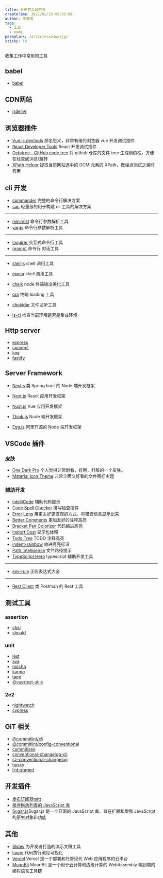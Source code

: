 ```yaml
---
title: 有用的工具列表
createTime: 2021/02/10 09:55:09
author: 李嘉明
tags:
  - 工具
  - node
permalink: /article/xb4woxjg/
sticky: 10
---
```

收集工作中常用的工具
<!-- more -->

## babel

- [babel](https://www.babeljs.cn/docs/)

## CDN网站

- [jsdelivr](https://www.jsdelivr.com/?docs=esm&query=ejs)

## 浏览器插件

- [Vue.js devtools](https://chrome.google.com/webstore/detail/vuejs-devtools/nhdogjmejiglipccpnnnanhbledajbpd?) 顾名思义，非常有用的浏览器 vue 开发调试插件
- [React Developer Tools](https://chrome.google.com/webstore/detail/react-developer-tools/fmkadmapgofadopljbjfkapdkoienihi) React 开发调试插件
- [Octotree - GitHub code tree](https://chrome.google.com/webstore/detail/octotree-github-code-tree/bkhaagjahfmjljalopjnoealnfndnagc) 对 github 仓库的文件 tree 生成侧边栏，方便在线查阅浏览/跳转
- [XPath Helper](https://chrome.google.com/webstore/detail/xpath-helper/hgimnogjllphhhkhlmebbmlgjoejdpjl) 提取当前网站选中的 DOM 元素的 XPath，做埋点测试之类时有用

## cli 开发

- [commander](https://www.npmjs.com/package/commander) 完整的命令行解决方案
- [cac](https://www.npmjs.com/package/cac) 轻量级的用于构建 cli 工具的解决方案

---

- [minimist](https://www.npmjs.com/package/minimist) 命令行参数解析工具
- [yargs](https://www.npmjs.com/package/yargs) 命令行参数解析工具

---

- [Inquirer](https://www.npmjs.com/package/inquirer) 交互式命令行工具
- [prompt](https://www.npmjs.com/package/prompt) 命令行 对话工具

---

- [shelljs](https://www.npmjs.com/package/shelljs) shell 调用工具
- [execa](https://www.npmjs.com/package/execa) shell 调用工具
- [chalk](https://www.npmjs.com/package/chalk) node 终端输出美化工具
- [ora](https://www.npmjs.com/package/ora) 终端 loading 工具
- [chokidar](https://www.npmjs.com/package/chokidar) 文件监听工具

- [is-ci](https://www.npmjs.com/package/is-ci) 检查当前环境是否是集成环境

## Http server

- [express](http://expressjs.com/)
- [connect](https://github.com/senchalabs/connect)
- [koa](https://koajs.com/)
- [fastify](https://www.fastify.io/)

## Server Framework

- [Nestjs](https://nestjs.com/) 类 Spring boot 的 Node 端开发框架
- [Next.js](https://nextjs.org/) React 应用开发框架
- [Nuxt.js](https://nuxtjs.org/) Vue 应用开发框架
- [Think.js](https://thinkjs.org/) Node 端开发框架

- [Egg.js](https://www.eggjs.org/index) 阿里开源的 Node 端开发框架

## VSCode 插件

### 皮肤

- [One Dark Pro](https://marketplace.visualstudio.com/items?itemName=zhuangtongfa.Material-theme) 个人觉得非常耐看，好用，舒服的一个皮肤。
- [Material Icon Theme](https://marketplace.visualstudio.com/items?itemName=PKief.material-icon-theme) 非常全面又好看的文件图标主题

### 辅助开发

- [IntelliCode](https://marketplace.visualstudio.com/items?itemName=VisualStudioExptTeam.vscodeintellicode) 辅助代码提示
- [Code Spell Checker](https://marketplace.visualstudio.com/items?itemName=streetsidesoftware.code-spell-checker) 拼写检查插件
- [Error Lens](https://marketplace.visualstudio.com/items?itemName=usernamehw.errorlens) 用更友好更直观的方式，将错误信息显示出来
- [Better Comments](https://marketplace.visualstudio.com/items?itemName=aaron-bond.better-comments) 更加友好的注释高亮
- [Bracket Pair Colorizer](https://marketplace.visualstudio.com/items?itemName=CoenraadS.bracket-pair-colorizer) 代码缩进高亮
- [Import Cost](https://marketplace.visualstudio.com/items?itemName=wix.vscode-import-cost) 显示包体积
- [Todo Tree](https://marketplace.visualstudio.com/items?itemName=Gruntfuggly.todo-tree) TODO 注释高亮
- [indent-rainbow](https://marketplace.visualstudio.com/items?itemName=oderwat.indent-rainbow) 缩进高亮标识
- [Path Intellisense](https://marketplace.visualstudio.com/items?itemName=christian-kohler.path-intellisense) 文件路径提示
- [TypeScript Hero](https://marketplace.visualstudio.com/items?itemName=rbbit.typescript-hero) typescript 辅助开发工具

---

- [any-rule](https://marketplace.visualstudio.com/items?itemName=russell.any-rule) 正则表达式大全

---

- [Rest Client](https://marketplace.visualstudio.com/items?itemName=humao.rest-client) 类 Postman 的 Rest 工具

## 测试工具

### assertion

- [chai](https://www.npmjs.com/package/chai)
- [should](https://www.npmjs.com/package/should)

### unit

- [jest](https://www.npmjs.com/package/jest)
- [ava](https://www.npmjs.com/package/ava)
- [mocha](https://www.npmjs.com/package/mocha)
- [karma](https://www.npmjs.com/package/karma)
- [tape](https://www.npmjs.com/package/tape)
- [@vue/test-utils](https://www.npmjs.com/package/@vue/test-utils)

### 2e2

- [nightwatch](https://www.npmjs.com/package/nightwatch)
- [cypress](https://www.npmjs.com/package/cypress)

## GIT 相关

- [@commitlint/cli](https://www.npmjs.com/package/@commitlint/cli)
- [@commitlint/config-conventional](https://www.npmjs.com/package/@commitlint/config-conventional)
- [commitizen](https://www.npmjs.com/package/commitizen)
- [conventional-changelog-cli](https://www.npmjs.com/package/conventional-changelog-cli)
- [cz-conventional-changelog](https://www.npmjs.com/package/cz-conventional-changelog)
- [husky](https://www.npmjs.com/package/husky)
- [lint-staged](https://www.npmjs.com/package/lint-staged)


## 开发插件

- [发布订阅器mitt](https://www.npmjs.com/package/mitt)
- [排序拖放列表的 JavaScript 库](https://sortablejs.github.io/Sortable/)
- [Sugar.js](https://sugarjs.com/)Sugar.js 是一个开源的 JavaScript 库，旨在扩展和增强 JavaScript 的原生对象和功能
## 其他

- [Slidev](https://github.com/slidevjs/slidev) 为开发者打造的演示文稿工具
- [loupe](http://latentflip.com/loupe/) 代码执行流程可视化
- [Vercel](https://vercel.com/) Vercel 是一个部署和托管现代 Web 应用程序的云平台
- [MoonBit](https://www.moonbitlang.cn/docs/syntax) MoonBit 是一个用于云计算和边缘计算的 WebAssembly 端到端的编程语言工具链
